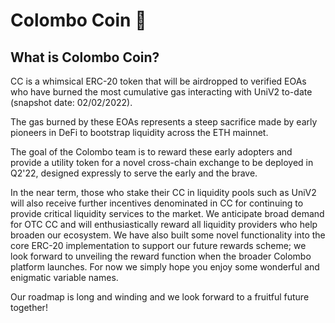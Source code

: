 # Colombo Coin 🍊

## What is Colombo Coin?

CC is a whimsical ERC-20 token that will be airdropped to verified EOAs who have burned the most cumulative gas interacting with UniV2 to-date (snapshot date: 02/02/2022).

The gas burned by these EOAs represents a steep sacrifice made by early pioneers in DeFi to bootstrap liquidity across the ETH mainnet.

The goal of the Colombo team is to reward these early adopters and provide a utility token for a novel cross-chain exchange to be deployed in Q2'22, designed expressly to serve the early and the brave.

In the near term, those who stake their CC in liquidity pools such as UniV2 will also receive further incentives denominated in CC for continuing to provide critical liquidity services to the market. We anticipate broad demand for OTC CC and will enthusiastically reward all liquidity providers who help broaden our ecosystem. We have also built some novel functionality into the core ERC-20 implementation to support our future rewards scheme; we look forward to unveiling the reward function when the broader Colombo platform launches. For now we simply hope you enjoy some wonderful and enigmatic variable names.

Our roadmap is long and winding and we look forward to a fruitful future together!

